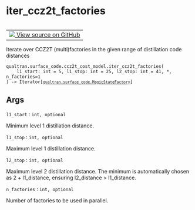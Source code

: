 # iter_ccz2t_factories


<table class="tfo-notebook-buttons tfo-api nocontent" align="left">
<td>
  <a target="_blank" href="https://github.com/quantumlib/Qualtran/blob/main/qualtran/surface_code/ccz2t_cost_model.py#L274-L301">
    <img src="https://www.tensorflow.org/images/GitHub-Mark-32px.png" />
    View source on GitHub
  </a>
</td>
</table>



Iterate over CCZ2T (multi)factories in the given range of distillation code distances


<pre class="devsite-click-to-copy prettyprint lang-py tfo-signature-link">
<code>qualtran.surface_code.ccz2t_cost_model.iter_ccz2t_factories(
    l1_start: int = 5, l1_stop: int = 25, l2_stop: int = 41, *, n_factories=1
) -> Iterator[<a href="../../../qualtran/surface_code/MagicStateFactory.html"><code>qualtran.surface_code.MagicStateFactory</code></a>]
</code></pre>



<!-- Placeholder for "Used in" -->


<h2 class="add-link">Args</h2>

`l1_start`<a id="l1_start"></a>
: `int, optional`
  
  Minimum level 1 distillation distance.

`l1_stop`<a id="l1_stop"></a>
: `int, optional`
  
  Maximum level 1 distillation distance.

`l2_stop`<a id="l2_stop"></a>
: `int, optional`
  
  Maximum level 2 distillation distance. The minimum is
      automatically chosen as 2 + l1_distance, ensuring l2_distance > l1_distance.

`n_factories`<a id="n_factories"></a>
: `int, optional`
  
  Number of factories to be used in parallel.


